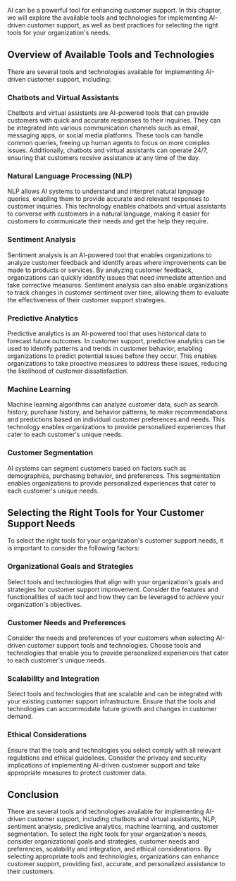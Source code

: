 
AI can be a powerful tool for enhancing customer support. In this chapter, we will explore the available tools and technologies for implementing AI-driven customer support, as well as best practices for selecting the right tools for your organization's needs.

Overview of Available Tools and Technologies
--------------------------------------------

There are several tools and technologies available for implementing AI-driven customer support, including:

### Chatbots and Virtual Assistants

Chatbots and virtual assistants are AI-powered tools that can provide customers with quick and accurate responses to their inquiries. They can be integrated into various communication channels such as email, messaging apps, or social media platforms. These tools can handle common queries, freeing up human agents to focus on more complex issues. Additionally, chatbots and virtual assistants can operate 24/7, ensuring that customers receive assistance at any time of the day.

### Natural Language Processing (NLP)

NLP allows AI systems to understand and interpret natural language queries, enabling them to provide accurate and relevant responses to customer inquiries. This technology enables chatbots and virtual assistants to converse with customers in a natural language, making it easier for customers to communicate their needs and get the help they require.

### Sentiment Analysis

Sentiment analysis is an AI-powered tool that enables organizations to analyze customer feedback and identify areas where improvements can be made to products or services. By analyzing customer feedback, organizations can quickly identify issues that need immediate attention and take corrective measures. Sentiment analysis can also enable organizations to track changes in customer sentiment over time, allowing them to evaluate the effectiveness of their customer support strategies.

### Predictive Analytics

Predictive analytics is an AI-powered tool that uses historical data to forecast future outcomes. In customer support, predictive analytics can be used to identify patterns and trends in customer behavior, enabling organizations to predict potential issues before they occur. This enables organizations to take proactive measures to address these issues, reducing the likelihood of customer dissatisfaction.

### Machine Learning

Machine learning algorithms can analyze customer data, such as search history, purchase history, and behavior patterns, to make recommendations and predictions based on individual customer preferences and needs. This technology enables organizations to provide personalized experiences that cater to each customer's unique needs.

### Customer Segmentation

AI systems can segment customers based on factors such as demographics, purchasing behavior, and preferences. This segmentation enables organizations to provide personalized experiences that cater to each customer's unique needs.

Selecting the Right Tools for Your Customer Support Needs
---------------------------------------------------------

To select the right tools for your organization's customer support needs, it is important to consider the following factors:

### Organizational Goals and Strategies

Select tools and technologies that align with your organization's goals and strategies for customer support improvement. Consider the features and functionalities of each tool and how they can be leveraged to achieve your organization's objectives.

### Customer Needs and Preferences

Consider the needs and preferences of your customers when selecting AI-driven customer support tools and technologies. Choose tools and technologies that enable you to provide personalized experiences that cater to each customer's unique needs.

### Scalability and Integration

Select tools and technologies that are scalable and can be integrated with your existing customer support infrastructure. Ensure that the tools and technologies can accommodate future growth and changes in customer demand.

### Ethical Considerations

Ensure that the tools and technologies you select comply with all relevant regulations and ethical guidelines. Consider the privacy and security implications of implementing AI-driven customer support and take appropriate measures to protect customer data.

Conclusion
----------

There are several tools and technologies available for implementing AI-driven customer support, including chatbots and virtual assistants, NLP, sentiment analysis, predictive analytics, machine learning, and customer segmentation. To select the right tools for your organization's needs, consider organizational goals and strategies, customer needs and preferences, scalability and integration, and ethical considerations. By selecting appropriate tools and technologies, organizations can enhance customer support, providing fast, accurate, and personalized assistance to their customers.
